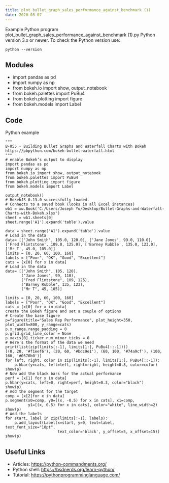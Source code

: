 ```yaml
---
title: plot_bullet_graph_sales_performance_against_benchmark (1)
date: 2020-05-07
---
```

Example Python program plot_bullet_graph_sales_performance_against_benchmark (1).py
Python version 3.x or newer.
To check the Python version use:

    python --version

## Modules

* import pandas as pd
* import numpy as np
* from bokeh.io import show, output_notebook
* from bokeh.palettes import PuBu4
* from bokeh.plotting import figure
* from bokeh.models import Label

## Code

Python example

    """
    B-055 - Building Bullet Graphs and Waterfall Charts with Bokeh
    https://pbpython.com/bokeh-bullet-waterfall.html
    """
    # enable Bokeh’s output to display
    import pandas as pd
    import numpy as np
    from bokeh.io import show, output_notebook
    from bokeh.palettes import PuBu4
    from bokeh.plotting import figure
    from bokeh.models import Label
    
    output_notebook()
    # BokehJS 0.13.0 successfully loaded.
    # Connects to a saved book (looks in all Excel instances)
    wb1 = xw.Book('C:/Users/Joseph Yu/Desktop/Bullet-Graphs-and-Waterfall-Charts-with-Bokeh.xlsx')
    sheet = wb1.sheets[0]
    sheet.range('A1').expand('table').value
    
    data = sheet.range('A1').expand('table').value
    # Load in the data
    data= [['John Smith', 105.0, 120.0], ['Jane Jones', 99.0, 110.0], ['Fred Flintstone', 109.0, 125.0], ['Barney Rubble', 135.0, 123.0], ['Mr T', 45.0, 105.0]]
    limits = [0, 20, 60, 100, 160]
    labels = ["Poor", "OK", "Good", "Excellent"]
    cats = [x[0] for x in data]
    # Load in the data
    data= [("John Smith", 105, 120),
           ("Jane Jones", 99, 110),
           ("Fred Flintstone", 109, 125),
           ("Barney Rubble", 135, 123),
           ("Mr T", 45, 105)]
    
    limits = [0, 20, 60, 100, 160]
    labels = ["Poor", "OK", "Good", "Excellent"]
    cats = [x[0] for x in data]
    create the Bokeh figure and set a couple of options
    # Create the base figure
    p=figure(title="Sales Rep Performance", plot_height=350, plot_width=800, y_range=cats)
    p.x_range.range_padding = 0
    p.grid.grid_line_color = None
    p.xaxis[0].ticker.num_minor_ticks = 0
    # Here's the format of the data we need
    print(list(zip(limits[:-1], limits[1:], PuBu4[::-1])))
    [(0, 20, '#f1eef6'), (20, 60, '#bdc9e1'), (60, 100, '#74a9cf'), (100, 160, '#0570b0')]
    for left, right, color in zip(limits[:-1], limits[1:], PuBu4[::-1]):
        p.hbar(y=cats, left=left, right=right, height=0.8, color=color)
    show(p)
    # Now add the black bars for the actual performance
    perf = [x[1] for x in data]
    p.hbar(y=cats, left=0, right=perf, height=0.3, color="black")
    show(p)
    # Add the segment for the target
    comp = [x[2]for x in data]
    p.segment(x0=comp, y0=[(x, -0.5) for x in cats], x1=comp, 
              y1=[(x, 0.5) for x in cats], color="white", line_width=2)
    show(p)
    # Add the labels
    for start, label in zip(limits[:-1], labels):
        p.add_layout(Label(x=start, y=0, text=label, text_font_size="10pt",
                           text_color='black', y_offset=5, x_offset=15))
    show(p)

## Useful Links

- Articles: https://python-commandments.org/
- Python shell: https://bsdnerds.org/learn-python/
- Tutorial: https://pythonprogramminglanguage.com/
